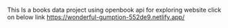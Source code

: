 This Is a books data project using openbook api 
 for exploring website click on below link 
 https://wonderful-gumption-552de9.netlify.app/
